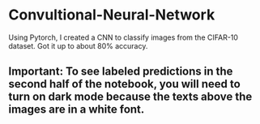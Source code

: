 # Convultional-Neural-Network
Using Pytorch, I created a CNN to classify images from the CIFAR-10 dataset. Got it up to about 80% accuracy.
## Important: To see labeled predictions in the second half of the notebook, you will need to turn on dark mode because the texts above the images are in a white font.
